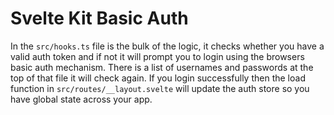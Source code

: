 # Svelte Kit Basic Auth

In the `src/hooks.ts` file is the bulk of the logic, it checks whether you have a valid auth token and if not it will prompt you to login using the browsers basic auth mechanism. There is a list of usernames and passwords at the top of that file it will check again. If you login successfully then the load function in `src/routes/__layout.svelte` will update the auth store so you have global state across your app.
